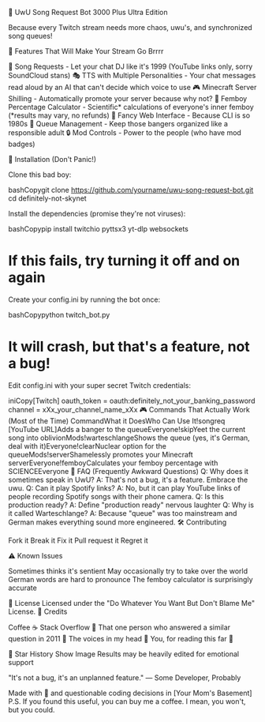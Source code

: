 🤖 UwU Song Request Bot 3000 Plus Ultra Edition

Because every Twitch stream needs more chaos, uwu's, and synchronized song queues!

🌟 Features That Will Make Your Stream Go Brrrr

🎵 Song Requests - Let your chat DJ like it's 1999 (YouTube links only, sorry SoundCloud stans)
🎭 TTS with Multiple Personalities - Your chat messages read aloud by an AI that can't decide which voice to use
🎮 Minecraft Server Shilling - Automatically promote your server because why not?
🌈 Femboy Percentage Calculator - Scientific* calculations of everyone's inner femboy (*results may vary, no refunds)
🎨 Fancy Web Interface - Because CLI is so 1980s
💫 Queue Management - Keep those bangers organized like a responsible adult
🔒 Mod Controls - Power to the people (who have mod badges)

🚀 Installation (Don't Panic!)

Clone this bad boy:

bashCopygit clone https://github.com/yourname/uwu-song-request-bot.git
cd definitely-not-skynet

Install the dependencies (promise they're not viruses):

bashCopypip install twitchio pyttsx3 yt-dlp websockets
# If this fails, try turning it off and on again

Create your config.ini by running the bot once:

bashCopypython twitch_bot.py
# It will crash, but that's a feature, not a bug!

Edit config.ini with your super secret Twitch credentials:

iniCopy[Twitch]
oauth_token = oauth:definitely_not_your_banking_password
channel = xXx_your_channel_name_xXx
🎮 Commands That Actually Work (Most of the Time)
CommandWhat it DoesWho Can Use It!songreq [YouTube URL]Adds a banger to the queueEveryone!skipYeet the current song into oblivionMods!warteschlangeShows the queue (yes, it's German, deal with it)Everyone!clearNuclear option for the queueMods!serverShamelessly promotes your Minecraft serverEveryone!femboyCalculates your femboy percentage with SCIENCEEveryone
🤔 FAQ (Frequently Awkward Questions)
Q: Why does it sometimes speak in UwU?
A: That's not a bug, it's a feature. Embrace the uwu.
Q: Can it play Spotify links?
A: No, but it can play YouTube links of people recording Spotify songs with their phone camera.
Q: Is this production ready?
A: Define "production ready" nervous laughter
Q: Why is it called Warteschlange?
A: Because "queue" was too mainstream and German makes everything sound more engineered.
🛠️ Contributing

Fork it
Break it
Fix it
Pull request it
Regret it

⚠️ Known Issues

Sometimes thinks it's sentient
May occasionally try to take over the world
German words are hard to pronounce
The femboy calculator is surprisingly accurate

📜 License
Licensed under the "Do Whatever You Want But Don't Blame Me" License.
🙏 Credits

Coffee ☕
Stack Overflow 🚀
That one person who answered a similar question in 2011 🙌
The voices in my head 👻
You, for reading this far 💖

🌟 Star History
Show Image
Results may be heavily edited for emotional support


"It's not a bug, it's an unplanned feature."
— Some Developer, Probably

Made with 💖 and questionable coding decisions in [Your Mom's Basement]
P.S. If you found this useful, you can buy me a coffee. I mean, you won't, but you could.
